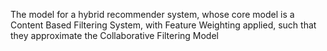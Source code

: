 The model for a hybrid recommender system, whose core model is a Content Based Filtering System, with Feature Weighting applied, such that they approximate the Collaborative Filtering Model
